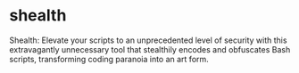 # shealth
Shealth: Elevate your scripts to an unprecedented level of security with this extravagantly unnecessary tool that stealthily encodes and obfuscates Bash scripts, transforming coding paranoia into an art form.
